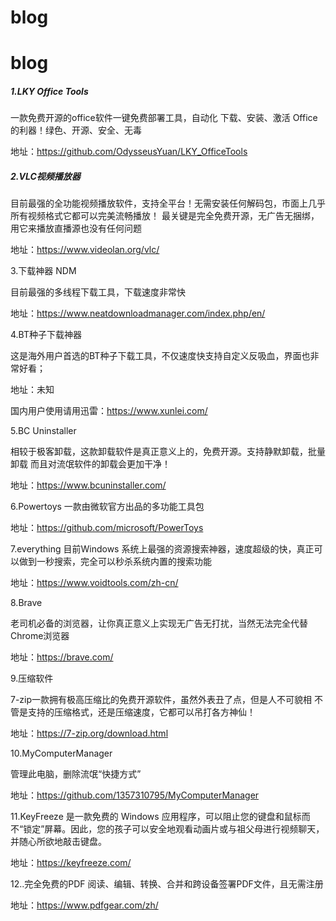 # blog
# blog

##### 1.LKY Office Tools

一款免费开源的office软件一键免费部署工具，自动化 下载、安装、激活 Office 的利器！绿色、开源、安全、无毒

地址：https://github.com/OdysseusYuan/LKY_OfficeTools

##### 2.VLC视频播放器

目前最强的全功能视频播放软件，支持全平台！无需安装任何解码包，市面上几乎所有视频格式它都可以完美流畅播放！
最关键是完全免费开源，无广告无捆绑，用它来播放直播源也没有任何问题

地址：https://www.videolan.org/vlc/

3.下载神器 NDM

目前最强的多线程下载工具，下载速度非常快

地址：https://www.neatdownloadmanager.com/index.php/en/

4.BT种子下载神器

这是海外用户首选的BT种子下载工具，不仅速度快支持自定义反吸血，界面也非常好看；

地址：未知

国内用户使用请用迅雷：https://www.xunlei.com/

5.BC Uninstaller

相较于极客卸载，这款卸载软件是真正意义上的，免费开源。支持静默卸载，批量卸载
而且对流氓软件的卸载会更加干净！

地址：https://www.bcuninstaller.com/

6.Powertoys 一款由微软官方出品的多功能工具包

地址：https://github.com/microsoft/PowerToys

7.everything
目前Windows 系统上最强的资源搜索神器，速度超级的快，真正可以做到一秒搜索，完全可以秒杀系统内置的搜索功能

地址：https://www.voidtools.com/zh-cn/

8.Brave

老司机必备的浏览器，让你真正意义上实现无广告无打扰，当然无法完全代替Chrome浏览器

地址：https://brave.com/

9.压缩软件

7-zip一款拥有极高压缩比的免费开源软件，虽然外表丑了点，但是人不可貌相
不管是支持的压缩格式，还是压缩速度，它都可以吊打各方神仙！

地址：https://7-zip.org/download.html

10.MyComputerManager

管理此电脑，删除流氓“快捷方式”

地址：https://github.com/1357310795/MyComputerManager

11.KeyFreeze 是一款免费的 Windows 应用程序，可以阻止您的键盘和鼠标而不“锁定”屏幕。因此，您的孩子可以安全地观看动画片或与祖父母进行视频聊天，并随心所欲地敲击键盘。

地址：https://keyfreeze.com/

12..完全免费的PDF
阅读、编辑、转换、合并和跨设备签署PDF文件，且无需注册

地址：https://www.pdfgear.com/zh/
